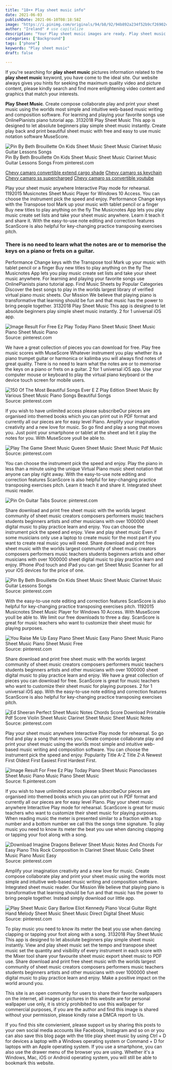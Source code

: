 ```yaml
---
title: "18++ Play sheet music info"
date: 2021-06-03
publishDate: 2021-06-10T08:18:58Z
image: "https://i.pinimg.com/originals/94/b8/92/94b892a234f52b9cf26902c751b9162c.png"
author: "Ireland" # use capitalize
description: "Your Play sheet music images are ready. Play sheet music are a topic that is being searched for and liked by netizens now. You can Find and Download the Play sheet music files here. Download all royalty-free vectors."
categories: ["Background"]
tags: ["phone"]
keywords: "Play sheet music"
draft: false

---
```


If you're searching for **play sheet music** pictures information related to the **play sheet music** keyword, you have come to the ideal  site.  Our website always  gives you  hints  for seeking  the maximum  quality video and picture  content, please kindly search and find more enlightening video content and graphics  that match your interests.

**Play Sheet Music**. Create compose collaborate play and print your sheet music using the worlds most simple and intuitive web-based music writing and composition software. For learning and playing your favorite songs use OnlinePianists piano tutorial app. 3132018 Play Sheet Music This app is designed to let absolute beginners play simple sheet music instantly. Create play back and print beautiful sheet music with free and easy to use music notation software MuseScore.

![Pin By Beth Brouillette On Kids Sheet Music Sheet Music Clarinet Music Guitar Lessons Songs](https://i.pinimg.com/originals/3a/e5/42/3ae542ccc5d42259eebcb912b017caff.jpg "Pin By Beth Brouillette On Kids Sheet Music Sheet Music Clarinet Music Guitar Lessons Songs")
Pin By Beth Brouillette On Kids Sheet Music Sheet Music Clarinet Music Guitar Lessons Songs From pinterest.com

[Chevy camaro convertible extend cargo shade](/chevy-camaro-convertible-extend-cargo-shade/)
[Chevy camaro ss keychain](/chevy-camaro-ss-keychain/)
[Chevy camaro ss supercharged](/chevy-camaro-ss-supercharged/)
[Chevy camaro ss convertible youtube](/chevy-camaro-ss-convertible-youtube/)

Play your sheet music anywhere Interactive Play mode for rehearsal. 1192015 Musicnotes Sheet Music Player for Windows 10 Access. You can choose the instrument pick the speed and enjoy. Performance Change keys with the Transpose tool Mark up your music with tablet pencil or a finger Buy new titles to play anything on the fly The Musicnotes App lets you play music create set lists and take your sheet music anywhere. Learn it teach it and share it. With the easy-to-use note editing and correction features ScanScore is also helpful for key-changing practice transposing exercises pitch.

### There is no need to learn what the notes are or to memorise the keys on a piano or frets on a guitar.

Performance Change keys with the Transpose tool Mark up your music with tablet pencil or a finger Buy new titles to play anything on the fly The Musicnotes App lets you play music create set lists and take your sheet music anywhere. For learning and playing your favorite songs use OnlinePianists piano tutorial app. Find Music Sheets by Popular Categories Discover the best songs to play in the worlds largest library of verified virtual piano music sheets. Our Mission We believe that playing piano is transformative that learning should be fun and that music has the power to bring people together. 3132018 Play Sheet Music This app is designed to let absolute beginners play simple sheet music instantly. 2 for 1 universal iOS app.


![Image Result For Free Ez Play Today Piano Sheet Music Sheet Music Piano Sheet Music Piano](https://i.pinimg.com/474x/f7/4c/37/f74c37adca12ea0bafaef7216135a647.jpg "Image Result For Free Ez Play Today Piano Sheet Music Sheet Music Piano Sheet Music Piano")
Source: pinterest.com

We have a great collection of pieces you can download for free. Play free music scores with MuseScore Whatever instrument you play whether its a piano trumpet guitar or harmonica or kalimba you will always find notes of great quality. There is no need to learn what the notes are or to memorise the keys on a piano or frets on a guitar. 2 for 1 universal iOS app. Use your computer mouse or keyboard to play the virtual piano keyboard or the device touch screen for mobile users.

![150 Of The Most Beautiful Songs Ever E Z Play Edition Sheet Music By Various Sheet Music Piano Songs Beautiful Songs](https://i.pinimg.com/originals/30/ed/58/30ed5895ce53091e3ba7b90b835f26c5.jpg "150 Of The Most Beautiful Songs Ever E Z Play Edition Sheet Music By Various Sheet Music Piano Songs Beautiful Songs")
Source: pinterest.com

If you wish to have unlimited access please subscribeOur pieces are organised into themed books which you can print out in PDF format and currently all our pieces are for easy level Piano. Amplify your imagination creativity and a new love for music. So go find and play a song that moves you. Just point your smartphone or tablet at the sheet and let it play the notes for you. With MuseScore youll be able to.

![Play The Game Sheet Music Queen Sheet Music Sheet Music Pdf Music](https://i.pinimg.com/736x/e4/00/3e/e4003ea580f8d843bbf75c95fc14b11b.jpg "Play The Game Sheet Music Queen Sheet Music Sheet Music Pdf Music")
Source: pinterest.com

You can choose the instrument pick the speed and enjoy. Play the piano in less than a minute using the unique Virtual Piano music sheet notation that anyone can play right away. With the easy-to-use note editing and correction features ScanScore is also helpful for key-changing practice transposing exercises pitch. Learn it teach it and share it. Integrated sheet music reader.

![Pin On Guitar Tabs](https://i.pinimg.com/originals/e8/9c/fc/e89cfcd6aec75cfd3e39904b0945cee0.png "Pin On Guitar Tabs")
Source: pinterest.com

Share download and print free sheet music with the worlds largest community of sheet music creators composers performers music teachers students beginners artists and other musicians with over 1000000 sheet digital music to play practice learn and enjoy. You can choose the instrument pick the speed and enjoy. View and play sheet music Even if some musicians only use a laptop to create music for the most part if you want to create real music you will need. Share download and print free sheet music with the worlds largest community of sheet music creators composers performers music teachers students beginners artists and other musicians with over 1000000 sheet digital music to play practice learn and enjoy. IPhone iPod touch and iPad you can get Sheet Music Scanner for all your iOS devices for the price of one.

![Pin By Beth Brouillette On Kids Sheet Music Sheet Music Clarinet Music Guitar Lessons Songs](https://i.pinimg.com/originals/3a/e5/42/3ae542ccc5d42259eebcb912b017caff.jpg "Pin By Beth Brouillette On Kids Sheet Music Sheet Music Clarinet Music Guitar Lessons Songs")
Source: pinterest.com

With the easy-to-use note editing and correction features ScanScore is also helpful for key-changing practice transposing exercises pitch. 1192015 Musicnotes Sheet Music Player for Windows 10 Access. With MuseScore youll be able to. We limit our free downloads to three a day. ScanScore is great for music teachers who want to customize their sheet music for playing purposes.

![You Raise Me Up Easy Piano Sheet Music Easy Piano Sheet Music Piano Sheet Music Piano Sheet Music Free](https://i.pinimg.com/originals/6f/b8/1d/6fb81d20a21711cedd6ca3006ffd06a2.png "You Raise Me Up Easy Piano Sheet Music Easy Piano Sheet Music Piano Sheet Music Piano Sheet Music Free")
Source: pinterest.com

Share download and print free sheet music with the worlds largest community of sheet music creators composers performers music teachers students beginners artists and other musicians with over 1000000 sheet digital music to play practice learn and enjoy. We have a great collection of pieces you can download for free. ScanScore is great for music teachers who want to customize their sheet music for playing purposes. 2 for 1 universal iOS app. With the easy-to-use note editing and correction features ScanScore is also helpful for key-changing practice transposing exercises pitch.

![Ed Sheeran Perfect Sheet Music Notes Chords Score Download Printable Pdf Score Violin Sheet Music Clarinet Sheet Music Sheet Music Notes](https://i.pinimg.com/originals/f1/ab/9d/f1ab9d6f6692759050e787b04b7f8719.png "Ed Sheeran Perfect Sheet Music Notes Chords Score Download Printable Pdf Score Violin Sheet Music Clarinet Sheet Music Sheet Music Notes")
Source: pinterest.com

Play your sheet music anywhere Interactive Play mode for rehearsal. So go find and play a song that moves you. Create compose collaborate play and print your sheet music using the worlds most simple and intuitive web-based music writing and composition software. You can choose the instrument pick the speed and enjoy. Popularity Title A-Z Title Z-A Newest First Oldest First Easiest First Hardest First.

![Image Result For Free Ez Play Today Piano Sheet Music Pianoclasses Sheet Music Piano Music Piano Sheet Music](https://i.pinimg.com/originals/41/9f/7f/419f7f71bcafd49f31135adbcd11d8d4.png "Image Result For Free Ez Play Today Piano Sheet Music Pianoclasses Sheet Music Piano Music Piano Sheet Music")
Source: fi.pinterest.com

If you wish to have unlimited access please subscribeOur pieces are organised into themed books which you can print out in PDF format and currently all our pieces are for easy level Piano. Play your sheet music anywhere Interactive Play mode for rehearsal. ScanScore is great for music teachers who want to customize their sheet music for playing purposes. When reading music the meter is presented similar to a fraction with a top number and a bottom number we call this the songs time signature. To play music you need to know its meter the beat you use when dancing clapping or tapping your foot along with a song.

![Download Imagine Dragons Believer Sheet Music Notes And Chords For Easy Piano This Rock Composition In Clarinet Sheet Music Cello Sheet Music Piano Music Easy](https://i.pinimg.com/originals/e6/c2/ad/e6c2ad582e1825ceeca19570d3d95aa0.png "Download Imagine Dragons Believer Sheet Music Notes And Chords For Easy Piano This Rock Composition In Clarinet Sheet Music Cello Sheet Music Piano Music Easy")
Source: pinterest.com

Amplify your imagination creativity and a new love for music. Create compose collaborate play and print your sheet music using the worlds most simple and intuitive web-based music writing and composition software. Integrated sheet music reader. Our Mission We believe that playing piano is transformative that learning should be fun and that music has the power to bring people together. Instead simply download our little app.

![Play Sheet Music Gary Barlow Eliot Kennedy Piano Vocal Guitar Right Hand Melody Sheet Music Sheet Music Direct Digital Sheet Music](https://i.pinimg.com/originals/94/b8/92/94b892a234f52b9cf26902c751b9162c.png "Play Sheet Music Gary Barlow Eliot Kennedy Piano Vocal Guitar Right Hand Melody Sheet Music Sheet Music Direct Digital Sheet Music")
Source: pinterest.com

To play music you need to know its meter the beat you use when dancing clapping or tapping your foot along with a song. 3132018 Play Sheet Music This app is designed to let absolute beginners play simple sheet music instantly. View and play sheet music set the tempo and transpose sheet music set the quantity and visibility of every instrument in each score with the Mixer tool share your favourite sheet music export sheet music to PDF use. Share download and print free sheet music with the worlds largest community of sheet music creators composers performers music teachers students beginners artists and other musicians with over 1000000 sheet digital music to play practice learn and enjoy. Make a positive impact on the world around you.

This site is an open community for users to share their favorite wallpapers on the internet, all images or pictures in this website are for personal wallpaper use only, it is stricly prohibited to use this wallpaper for commercial purposes, if you are the author and find this image is shared without your permission, please kindly raise a DMCA report to Us.

If you find this site convienient, please support us by sharing this posts to your own social media accounts like Facebook, Instagram and so on or you can also save this blog page with the title play sheet music by using Ctrl + D for devices a laptop with a Windows operating system or Command + D for laptops with an Apple operating system. If you use a smartphone, you can also use the drawer menu of the browser you are using. Whether it's a Windows, Mac, iOS or Android operating system, you will still be able to bookmark this website.
